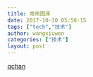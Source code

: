```yaml
---
title: 常用图床
date: 2017-10-30 05:50:15
tags: ["tech","技术"]
author: wangxiuwen
categories: ["技术"]
layout: post
---
```


[qchan](https://github.com/qakcn/qchan-lite)